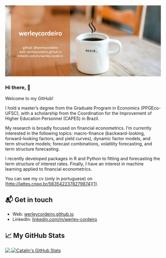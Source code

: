 
[![Hello 👋](https://raw.githubusercontent.com/werleycordeiro/werleycordeiro/main/Wcard.jpg)][4]
### Hi there, 👋

Welcome to my GitHub! 

I hold a master’s degree from the Graduate Program in Economics (PPGEco-UFSC), with a scholarship from the Coordination for the Improvement of Higher Education Personnel (CAPES) in Brazil.
 
My research is broadly focused on financial econometrics. I’m currently interested in the following topics: macro-finance (backward-looking, forward-looking factors, and yield curves), dynamic factor models, and term structure models; forecast combinations, volatility forecasting, and term structure forecasting.

I recently developed packages in R and Python to fitting and forecasting the term structure of interest rates. Finally, I have an interest in machine learning applied to financial econometrics.

You can see my cv (only in portuguese) on [http://lattes.cnpq.br/5635422378279874][1].

## 📬 Get in touch

- Web: [werleycordeiro.github.io][2]
- LinkedIn: [linkedin.com/in/werley-cordeiro][3]

## &#x1f4c8; My GitHub Stats

<a href="https://github.com/werleycordeiro/werleycordeiro">
  <img align="center" src="https://github-readme-stats.vercel.app/api/top-langs/?username=werleycordeiro&hide=java,html&title_color=ffffff&text_color=c9cacc&icon_color=2bbc8a&bg_color=1d1f21" />
</a>

<a href="https://github.com/werleycordeiro/werleycordeiro">
  <img align="center" src="https://github-readme-stats.vercel.app/api?username=werleycordeiro&show_icons=true&line_height=27&count_private=true&title_color=ffffff&text_color=c9cacc&icon_color=2bbc8a&bg_color=1d1f21" alt="Catalin's GitHub Stats" />
</a>

[1]: http://lattes.cnpq.br/5635422378279874
[2]: https://werleycordeiro.github.io
[3]: https://linkedin.com/in/werley-cordeiro
[4]: https://github.com/werleycordeiro

